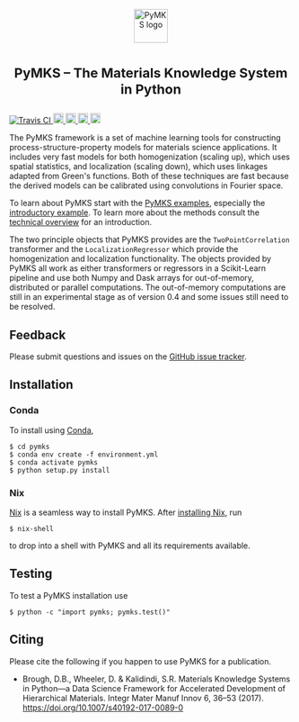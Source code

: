 <p align="center">
<img src="https://raw.githubusercontent.com/materialsinnovation/pymks/master/doc/pymks_logo.ico"
     height="60"
     alt="PyMKS logo"
     class="inline">
</p>

<h1> <p align="center"><sup><strong>
PyMKS &ndash; The Materials Knowledge System in Python
</strong></sup></p>
</h1>

<a href="https://travis-ci.org/materialsinnovation/pymks" target="_blank">
<img src="https://api.travis-ci.org/materialsinnovation/pymks.svg"
alt="Travis CI">
</a>
<a href="https://github.com/materialsinnovation/pymks/blob/master/LICENSE.md">
<img src="https://img.shields.io/badge/license-mit-blue.svg" alt="License" height="18">
</a>
<a href="http://pymks.readthedocs.io/en/latest/?badge=latest">
<img src="https://readthedocs.org/projects/pymks/badge/?version=latest" alt="Documentation Status" height="18">
</a>
<a href="https://pypi.python.org/pypi/pymks">
<img src="https://badge.fury.io/py/pymks.svg" alt="PyPI version" height="18">
</a>
<a href="https://circleci.com/gh/materialsinnovation/pymks">
<img src="https://circleci.com/gh/materialsinnovation/pymks.svg?style=shield" alt="Circle CI" height="18">
</a>


The PyMKS framework is a set of machine learning tools for
constructing process-structure-property models for materials science
applications. It includes very fast models for both homogenization
(scaling up), which uses spatial statistics, and localization (scaling
down), which uses linkages adapted from Green's functions. Both of
these techniques are fast because the derived models can be calibrated
using convolutions in Fourier space.

To learn about PyMKS start with the [PyMKS examples](./index.ipynb),
especially the [introductory example](notebooks/intro.ipynb). To learn
more about the methods consult the [technical
overview](http://pymks.org/en/latest/rst/notebooks/tech_overview.html)
for an introduction.

The two principle objects that PyMKS provides are the
`TwoPointCorrelation` transformer and the `LocalizationRegressor`
which provide the homogenization and localization functionality. The
objects provided by PyMKS all work as either transformers or
regressors in a Scikit-Learn pipeline and use both Numpy and Dask
arrays for out-of-memory, distributed or parallel computations. The
out-of-memory computations are still in an experimental stage as of
version 0.4 and some issues still need to be resolved.

## Feedback

Please submit questions and issues on the [GitHub issue
tracker](https://github.com/materialsinnovation/pymks/issues).

## Installation

### Conda

To install using [Conda][conda],

    $ cd pymks
    $ conda env create -f environment.yml
    $ conda activate pymks
    $ python setup.py install

### Nix

[Nix](https://nixos.org/nix/) is a seamless way to install
PyMKS. After [installing
Nix](https://nixos.org/nix/manual/#chap-quick-start), run

    $ nix-shell

to drop into a shell with PyMKS and all its requirements available.

## Testing

To test a PyMKS installation use

    $ python -c "import pymks; pymks.test()"

## Citing

Please cite the following if you happen to use PyMKS for a
publication.

 - Brough, D.B., Wheeler, D. & Kalidindi, S.R. Materials Knowledge
   Systems in Python—a Data Science Framework for Accelerated
   Development of Hierarchical Materials. Integr Mater Manuf Innov 6,
   36–53 (2017). https://doi.org/10.1007/s40192-017-0089-0

[conda]: http://continuum.io/downloads
